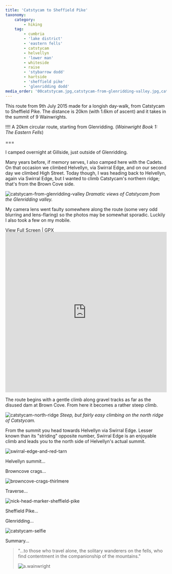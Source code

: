 ```yaml
---
title: 'Catstycam to Sheffield Pike'
taxonomy:
    category:
        - hiking
    tag:
        - cumbria
        - 'lake district'
        - 'eastern fells'
        - catstycam
        - helvellyn
        - 'lower man'
        - whiteside
        - raise
        - 'stybarrow dodd'
        - hartside
        - 'sheffield pike'
        - 'glenridding dodd'
media_order: '00catstycam.jpg,catstycam-from-glenridding-valley.jpg,catstycam-north-ridge.jpg,browncove-crags-thirlmere.jpg,swirral-edge-and-red-tarn.jpg,nick-head-marker-sheffield-pike.jpg,catstycam-selfie.jpg'
---
```


This route from 9th July 2015 made for a longish day-walk, from Catstycam to Sheffield Pike. The distance is 20km (with 1.6km of ascent) and it takes in the summit of 9 Wainwrights.

!!!! A 20km circular route, starting from Glenridding. (_Wainwright Book 1: The Eastern Fells_)

===

I camped overnight at Gillside, just outside of Glenridding.

Many years before, if memory serves, I also camped here with the Cadets. On that occasion we climbed Helvellyn, via Swirral Edge, and on our second day we climbed High Street. Today though, I was heading back to Helvellyn, again via Swirral Edge, but I wanted to climb Catstycam's northern ridge; that's from the Brown Cove side.

![catstycam-from-glenridding-valley](catstycam-from-glenridding-valley.jpg "catstycam-from-glenridding-valley")
*Dramatic views of Catstycam from the Glenridding valley.*

My camera lens went faulty somewhere along the route (some very odd blurring and lens-flaring) so the photos may be somewhat sporadic. Luckily I also took a few on my mobile.

[View Full Screen](https://map.mootparadox.com/full/catstycam) | [GPX](https://map.mootparadox.com/gpx/catstycam)  
<p><iframe src="https://map.mootparadox.com/embed/catstycam" height="500" width="100%" style="border:none; margin-top:-1.2em;"></iframe></p>

The route begins with a gentle climb along gravel tracks as far as the disused dam at Brown Cove. From here it becomes a rather steep climb.

![catstycam-north-ridge](catstycam-north-ridge.jpg "catstycam-north-ridge")
*Steep, but fairly easy climbing on the north ridge of Catstycam.*

From the summit you head towards Helvellyn via Swirral Edge. Lesser known than its "striding" opposite number, Swirral Edge is an enjoyable climb and leads you to the north side of Helvellyn's actual summit.

![swirral-edge-and-red-tarn](swirral-edge-and-red-tarn.jpg "swirral-edge-and-red-tarn")

Helvellyn summit...

Browncove crags...

![browncove-crags-thirlmere](browncove-crags-thirlmere.jpg "browncove-crags-thirlmere")

Traverse...

![nick-head-marker-sheffield-pike](nick-head-marker-sheffield-pike.jpg "nick-head-marker-sheffield-pike")

Sheffield Pike...

Glenridding...

![catstycam-selfie](catstycam-selfie.jpg "catstycam-selfie")

Summary...

> "...to those who travel alone, the solitary wanderers on the fells, who find contentment in the companionship of the mountains."
> 
> ![a.wainwright](/user/images/aw-sig.png)